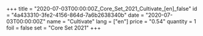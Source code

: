 +++
title = "2020-07-03T00:00:00Z_Core_Set_2021_Cultivate_[en]_false"
id = "4a433310-3fe2-4156-864d-7a6b2638340b"
date = "2020-07-03T00:00:00Z"
name = "Cultivate"
lang = ["en"]
price = "0.54"
quantity = 1
foil = false
set = "Core Set 2021"
+++

